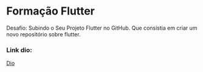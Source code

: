 # Formação Flutter

Desafio: Subindo o Seu Projeto Flutter no GitHub. Que consistia em criar um novo repositório sobre flutter.

### Link dio:
[Dio](https://web.dio.me/home)